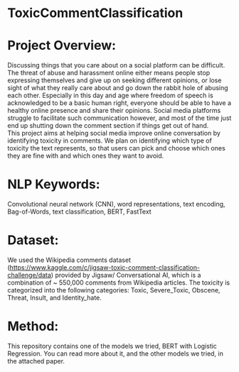 # ToxicCommentClassification

# Project Overview: 
Discussing things that you care about on a social platform can be difficult. The threat of abuse and harassment online either means people stop expressing themselves and give up on seeking different opinions, or lose sight of what they really care about and go down the rabbit hole of abusing each other. Especially in this day and age where freedom of speech is acknowledged to be a basic human right, everyone should be able to have a healthy online presence and share their opinions. Social media platforms struggle to facilitate such communication however, and most of the time just end up shutting down the comment section if things get out of hand.  
This project aims at helping social media improve online conversation by identifying toxicity in comments. We plan on identifying which type of toxicity the text represents, so that users can pick and choose which ones they are fine with and which ones they want to avoid.  
 
# NLP Keywords: 
Convolutional neural network (CNN), word representations, text encoding, Bag-of-Words, text classification, BERT, FastText

# Dataset:  
We used the Wikipedia comments dataset (https://www.kaggle.com/c/jigsaw-toxic-comment-classification-challenge/data) provided by Jigsaw/ Conversational AI, which is a combination of ~ 550,000 comments from Wikipedia articles. The toxicity is categorized into the following categories: Toxic, Severe_Toxic, Obscene, Threat, Insult, and Identity_hate.

# Method:
This repository contains one of the models we tried, BERT with Logistic Regression. You can read more about it, and the other models we tried, in the attached paper.
